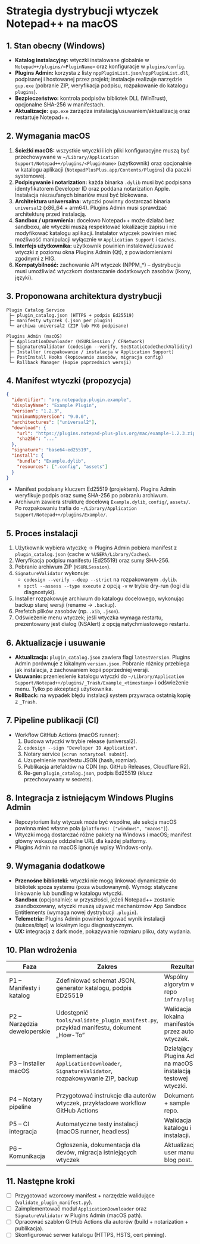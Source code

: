 # Strategia dystrybucji wtyczek Notepad++ na macOS

## 1. Stan obecny (Windows)
- **Katalog instalacyjny:** wtyczki instalowane globalnie w `Notepad++/plugins/<PluginName>` oraz konfiguracje w `plugins/config`.
- **Plugins Admin:** korzysta z listy `nppPluginList.json`/`nppPluginList.dll`, podpisanej i hostowanej przez projekt; instalacje realizuje narzędzie `gup.exe` (pobranie ZIP, weryfikacja podpisu, rozpakowanie do katalogu `plugins`).
- **Bezpieczeństwo:** kontrola podpisów bibliotek DLL (WinTrust), opcjonalne SHA-256 w manifestach.
- **Aktualizacje:** `gup.exe` zarządza instalacją/usuwaniem/aktualizacją oraz restartuje Notepad++.

## 2. Wymagania macOS
1. **Ścieżki macOS:** wszystkie wtyczki i ich pliki konfiguracyjne muszą być przechowywane w `~/Library/Application Support/Notepad++/plugins/<PluginName>` (użytkownik) oraz opcjonalnie w katalogu aplikacji (`NotepadPlusPlus.app/Contents/Plugins`) dla paczki systemowej.
2. **Podpisywanie i notarization:** każda binarka `.dylib` musi być podpisana identyfikatorem Developer ID oraz poddana notarization Apple. Instalacja niezaufanych binariów musi być blokowana.
3. **Architektura uniwersalna:** wtyczki powinny dostarczać binaria `universal2` (x86_64 + arm64). Plugins Admin musi sprawdzać architekturę przed instalacją.
4. **Sandbox / uprawnienia:** docelowo Notepad++ może działać bez sandboxu, ale wtyczki muszą respektować lokalizacje zapisu i nie modyfikować katalogu aplikacji. Instalator wtyczek powinien mieć możliwość manipulacji wyłącznie w `Application Support` i `Caches`.
5. **Interfejs użytkownika:** użytkownik powinien instalować/usuwać wtyczki z poziomu okna Plugins Admin (Qt), z powiadomieniami zgodnymi z HIG.
6. **Kompatybilność:** zachowanie API wtyczek (NPPM_*) – dystrybucja musi umożliwiać wtyczkom dostarczanie dodatkowych zasobów (ikony, języki).

## 3. Proponowana architektura dystrybucji
```
Plugin Catalog Service
 ├─ plugin_catalog.json (HTTPS + podpis Ed25519)
 ├─ manifesty wtyczek (.json per plugin)
 └─ archiwa universal2 (ZIP lub PKG podpisane)

Plugins Admin (macOS)
 ├─ ApplicationDownloader (NSURLSession / CFNetwork)
 ├─ SignatureValidator (codesign --verify, SecStaticCodeCheckValidity)
 ├─ Installer (rozpakowanie / instalacja w Application Support)
 ├─ PostInstall Hooks (kopiowanie zasobów, migracja config)
 └─ Rollback Manager (kopie poprzednich wersji)
```

## 4. Manifest wtyczki (propozycja)
```json
{
  "identifier": "org.notepadpp.plugin.example",
  "displayName": "Example Plugin",
  "version": "1.2.3",
  "minimumNppVersion": "9.0.0",
  "architectures": ["universal2"],
  "download": {
    "url": "https://plugins.notepad-plus-plus.org/mac/example-1.2.3.zip",
    "sha256": "..."
  },
  "signature": "base64-ed25519",
  "install": {
    "bundle": "Example.dylib",
    "resources": [".config", "assets"]
  }
}
```
- Manifest podpisany kluczem Ed25519 (projektem). Plugins Admin weryfikuje podpis oraz sumę SHA-256 po pobraniu archiwum.
- Archiwum zawiera strukturę docelową `Example.dylib`, `config/`, `assets/`. Po rozpakowaniu trafia do `~/Library/Application Support/Notepad++/plugins/Example/`.

## 5. Proces instalacji
1. Użytkownik wybiera wtyczkę -> Plugins Admin pobiera manifest z `plugin_catalog.json` (cache w `%USER%/Library/Caches`).
2. Weryfikacja podpisu manifestu (Ed25519) oraz sumy SHA-256.
3. Pobranie archiwum ZIP (`NSURLSession`).
4. `SignatureValidator` wykonuje:
   - `codesign --verify --deep --strict` na rozpakowanym `.dylib`.
   - `spctl --assess --type execute` z opcją `-v` w trybie dry-run (logi dla diagnostyki).
5. Installer rozpakowuje archiwum do katalogu docelowego, wykonując backup starej wersji (rename -> `.backup`).
6. Prefetch plików zasobów (np. `.xib`, `.json`).
7. Odświeżenie menu wtyczek; jeśli wtyczka wymaga restartu, prezentowany jest dialog (NSAlert) z opcją natychmiastowego restartu.

## 6. Aktualizacje i usuwanie
- **Aktualizacja:** `plugin_catalog.json` zawiera flagi `latestVersion`. Plugins Admin porównuje z lokalnym `version.json`. Pobranie różnicy przebiega jak instalacja, z zachowaniem kopii poprzedniej wersji.
- **Usuwanie:** przeniesienie katalogu wtyczki do `~/Library/Application Support/Notepad++/plugins/_Trash/Example_<timestamp>` i odświeżenie menu. Tylko po akceptacji użytkownika.
- **Rollback:** na wypadek błędu instalacji system przywraca ostatnią kopię z `_Trash`.

## 7. Pipeline publikacji (CI)
- Workflow GitHub Actions (macOS runner):
  1. Budowa wtyczki w trybie release (universal2).
  2. `codesign --sign "Developer ID Application"`.
  3. Notary service (`xcrun notarytool submit`).
  4. Uzupełnienie manifestu JSON (hash, rozmiar).
  5. Publikacja artefaktów na CDN (np. GitHub Releases, Cloudflare R2).
  6. Re-gen `plugin_catalog.json`, podpis Ed25519 (klucz przechowywany w secrets).

## 8. Integracja z istniejącym Windows Plugins Admin
- Repozytorium listy wtyczek może być wspólne, ale sekcja macOS powinna mieć własne pola (`platforms: ["windows", "macos"]`).
- Wtyczki mogą dostarczać różne pakiety na Windows i macOS; manifest główny wskazuje oddzielne URL dla każdej platformy.
- Plugins Admin na macOS ignoruje wpisy Windows-only.

## 9. Wymagania dodatkowe
- **Przenośne biblioteki:** wtyczki nie mogą linkować dynamicznie do bibliotek spoza systemu (poza wbudowanymi). Wymóg: statyczne linkowanie lub bundling w katalogu wtyczki.
- **Sandbox** (opcjonalnie): w przyszłości, jeżeli Notepad++ zostanie zsandboxowany, wtyczki muszą używać mechanizmów App Sandbox Entitlements (wymaga nowej dystrybucji `.plugin`).
- **Telemetria:** Plugins Admin powinien logować wynik instalacji (sukces/błąd) w lokalnym logu diagnostycznym.
- **UX:** integracja z dark mode, pokazywanie rozmiaru pliku, daty wydania.

## 10. Plan wdrożenia
| Faza | Zakres | Rezultaty |
|------|--------|-----------|
| P1 – Manifesty i katalog | Zdefiniować schemat JSON, generator katalogu, podpis ED25519 | Wspólny algorytm w repo `infra/plugins`. |
| P2 – Narzędzia deweloperskie | Udostępnić `tools/validate_plugin_manifest.py`, przykład manifestu, dokument „How-To” | Walidacja lokalna manifestów przez autorów wtyczek. |
| P3 – Installer macOS | Implementacja `ApplicationDownloader`, `SignatureValidator`, rozpakowywanie ZIP, backup | Działający Plugins Admin na macOS z instalacją testowej wtyczki. |
| P4 – Notary pipeline | Przygotować instrukcje dla autorów wtyczek, przykładowe workflow GitHub Actions | Dokumentacja + sample repo. |
| P5 – CI integracja | Automatyczne testy instalacji (macOS runner, headless) | Walidacja katalogu i instalacji. |
| P6 – Komunikacja | Ogłoszenia, dokumentacja dla devów, migracja istniejących wtyczek | Aktualizacja user manual + blog post. |

## 11. Następne kroki
- [ ] Przygotować wzorcowy manifest + narzędzie walidujące (`validate_plugin_manifest.py`).
- [ ] Zaimplementować moduł `ApplicationDownloader` oraz `SignatureValidator` w Plugins Admin (macOS path).
- [ ] Opracować szablon GitHub Actions dla autorów (build + notarization + publikacja).
- [ ] Skonfigurować serwer katalogu (HTTPS, HSTS, cert pinning).
